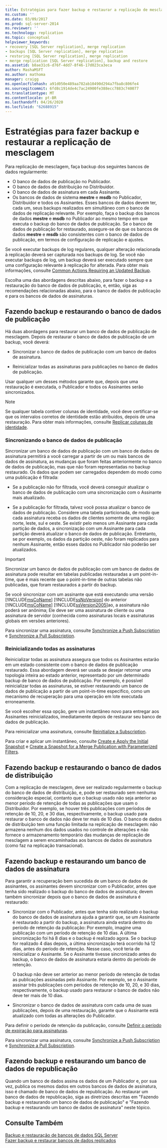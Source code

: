 ```yaml
---
title: Estratégias para fazer backup e restaurar a replicação de mesclagem | Microsoft Docs
ms.custom: ''
ms.date: 03/09/2017
ms.prod: sql-server-2014
ms.reviewer: ''
ms.technology: replication
ms.topic: conceptual
helpviewer_keywords:
- recovery [SQL Server replication], merge replication
- backups [SQL Server replication], merge replication
- restoring [SQL Server replication], merge replication
- merge replication [SQL Server replication], backup and restore
ms.assetid: b8ae31c6-d76f-4dd7-8f46-17d023ca3eca
author: MashaMSFT
ms.author: mathoma
manager: craigg
ms.openlocfilehash: a91d050e489aa782ab10490d294a7fba8c806fe4
ms.sourcegitcommit: 6fd8c1914de4c7ac24900fe388ecc7883c740077
ms.translationtype: MT
ms.contentlocale: pt-BR
ms.lasthandoff: 04/26/2020
ms.locfileid: "62688915"
---
```

# <a name="strategies-for-backing-up-and-restoring-merge-replication"></a>Estratégias para fazer backup e restaurar a replicação de mesclagem
  Para replicação de mesclagem, faça backup dos seguintes bancos de dados regularmente:  
  
-   O banco de dados de publicação no Publicador.   
-   O banco de dados de distribuição no Distribuidor.    
-   O banco de dados de assinatura em cada Assinante.    
-   Os bancos de dados de sistema **mestre** e **msdb** no Publicador, Distribuidor e todos os Assinantes. Esses bancos de dados devem ter, cada um, seus backups realizados em simultâneo com o banco de dados de replicação relevante. Por exemplo, faça o backup dos bancos de dados **mestre** e **msdb** no Publicador ao mesmo tempo em que executa o backup do banco de dados de publicação. Se o banco de dados de publicação for restaurado, assegure-se de que os bancos de dados **mestre** e **msdb** são consistentes com o banco de dados de publicação, em termos de configuração de replicação e ajustes.  
  
 Se você executar backups de log regulares, qualquer alteração relacionada à replicação deverá ser capturada nos backups de log. Se você não executar backups de log, um backup deverá ser executado sempre que uma configuração relevante à replicação for alterada. Para obter mais informações, consulte [Common Actions Requiring an Updated Backup](common-actions-requiring-an-updated-backup.md).  
  
 Escolha uma das abordagens descritas abaixo, para fazer o backup e a restauração do banco de dados de publicação, e, então, siga as recomendações relacionadas abaixo, para o banco de dados de publicação e para os bancos de dados de assinaturas.  
  
## <a name="backing-up-and-restoring-the-publication-database"></a>Fazendo backup e restaurando o banco de dados de publicação  
 Há duas abordagens para restaurar um banco de dados de publicação de mesclagem. Depois de restaurar o banco de dados de publicação de um backup, você deverá:  
  
-   Sincronizar o banco de dados de publicação com um banco de dados de assinatura.  
  
-   Reinicializar todas as assinaturas para publicações no banco de dados de publicação.  
  
 Usar qualquer um desses métodos garante que, depois que uma restauração é executada, o Publicador e todos os Assinantes serão sincronizados.  
  
> [!NOTE]  
>  Se qualquer tabela contiver colunas de identidade, você deve certificar-se que os intervalos corretos de identidade estão atribuídos, depois de uma restauração. Para obter mais informações, consulte [Replicar colunas de identidade](../publish/replicate-identity-columns.md).  
  
### <a name="synchronizing-the-publication-database"></a>Sincronizando o banco de dados de publicação  
 Sincronizar um banco de dados de publicação com um banco de dados de assinatura permitirá a você carregar a partir de um ou mais bancos de dados de assinatura, as mudanças que foram feitas anteriormente no banco de dados de publicação, mas que não foram representadas no backup restaurado. Os dados que podem ser carregados dependem do modo como uma publicação é filtrada:  
  
-   Se a publicação não for filtrada, você deverá conseguir atualizar o banco de dados de publicação com uma sincronização com o Assinante mais atualizado.  
  
-   Se a publicação for filtrada, talvez você possa atualizar o banco de dados de publicação. Considere uma tabela particionada, de modo que cada assinatura receba os dados de clientes somente de uma região: norte, leste, sul e oeste. Se existir pelo menos um Assinante para cada partição de dados, a sincronização com um Assinante para cada partição deverá atualizar o banco de dados de publicação. Entretanto, se por exemplo, os dados da partição oeste, não foram replicados para nenhum Assinante, então esses dados no Publicador não poderão ser atualizados.  
  
> [!IMPORTANT]  
>  Sincronizar um banco de dados de publicação com um banco de dados de assinatura pode resultar em tabelas publicadas restauradas a um point-in-time, que é mais recente que o point-in-time de outras tabelas não publicadas, que foram restaurados a partir do backup.  
  
 Se você sincronizar com um assinante que está executando uma versão [!INCLUDE[msCoName](../../../includes/msconame-md.md)] [!INCLUDE[ssNoVersion](../../../includes/ssnoversion-md.md)] do anterior [!INCLUDE[msCoName](../../../includes/msconame-md.md)] [!INCLUDE[ssVersion2005](../../../includes/ssversion2005-md.md)]ao, a assinatura não poderá ser anônima; Ele deve ser uma assinatura de cliente ou uma assinatura de servidor (conhecida como assinaturas locais e assinaturas globais em versões anteriores).  
  
 Para sincronizar uma assinatura, consulte [Synchronize a Push Subscription](../synchronize-a-push-subscription.md) e [Synchronize a Pull Subscription](../synchronize-a-pull-subscription.md).  
  
### <a name="reinitializing-all-subscriptions"></a>Reinicializando todas as assinaturas  
 Reinicializar todas as assinatura assegura que todos os Assinantes estarão em um estado consistente com o banco de dados de publicação restaurado. Essa abordagem deverá ser usada se desejar retornar uma topologia inteira ao estado anterior, representado por um determinado backup de banco de dados de publicação. Por exemplo, é possível reinicializar todas as assinaturas, se estiver restaurando um banco de dados de publicação a partir de um point-in-time especifico, como um mecanismo de recuperação para uma operação em lote executada erroneamente.  
  
 Se você escolher essa opção, gere um instantâneo novo para entregar aos Assinantes reinicializados, imediatamente depois de restaurar seu banco de dados de publicação.  
  
 Para reinicializar uma assinatura, consulte [Reinitialize a Subscription](../reinitialize-a-subscription.md).  
  
 Para criar e aplicar um instantâneo, consulte [Create e Apply the Initial Snapshot](../create-and-apply-the-initial-snapshot.md) e [Create a Snapshot for a Merge Publication with Parameterized Filters](../create-a-snapshot-for-a-merge-publication-with-parameterized-filters.md).  
  
## <a name="backing-up-and-restoring-the-distribution-database"></a>Fazendo backup e restaurando o banco de dados de distribuição  
 Com a replicação de mesclagem, deve ser realizado regularmente o backup do banco de dados de distribuição, e, pode ser restaurado sem nenhuma consideração especial, contanto que o backup usado não seja anterior ao menor período de retenção de todas as publicações que usam o Distribuidor. Por exemplo, se houver três publicações com períodos de retenção de 10, 20, e 30 dias, respectivamente, o backup usado para restaurar o banco de dados não deve ter mais de 10 dias. O banco de dados de distribuição tem uma função limitada na replicação de mesclagem: não armazena nenhum dos dados usados no controle de alterações e não fornece o armazenamento temporário das mudanças de replicação de mesclagem a serem encaminhadas aos bancos de dados de assinatura (como faz na replicação transacional).  
  
## <a name="backing-up-and-restoring-a-subscription-database"></a>Fazendo backup e restaurando um banco de dados de assinatura  
 Para garantir a recuperação bem sucedida de um banco de dados de assinantes, os assinantes devem sincronizar com o Publicador, antes que tenha sido realizado o backup do banco de dados de assinatura; devem também sincronizar depois que o banco de dados de assinatura é restaurado:  
  
-   Sincronizar com o Publicador, antes que tenha sido realizado o backup do banco de dados de assinatura ajuda a garantir que, se um Assinante é restaurado a partir do backup, a assinatura ainda estará dentro do período de retenção da publicação: Por exemplo, imagine uma publicação com um período de retenção de 10 dias. A última sincronização foi há 8 dias e o backup é realizado agora. Se o backup for realizado 4 dias depois, a última sincronização terá ocorrido há 12 dias, antes do período de retenção. Nesse caso, você teria de reinicializar o Assinante. Se o Assinante tivesse sincronizado antes do backup, o banco de dados de assinatura estaria dentro do período de retenção.  
  
     O backup não deve ser anterior ao menor período de retenção de todas as publicações assinadas pelo Assinante. Por exemplo, se o Assinante assinar três publicações com períodos de retenção de 10, 20, e 30 dias, respectivamente, o backup usado para restaurar o banco de dados não deve ter mais de 10 dias.  
  
-   Sincronizar o banco de dados de assinatura com cada uma de suas publicações, depois de uma restauração, garante que o Assinante está atualizado com todas as alterações do Publicador.  
  
 Para definir o período de retenção da publicação, consulte [Definir o período de expiração para assinaturas](../publish/set-the-expiration-period-for-subscriptions.md).  
  
 Para sincronizar uma assinatura, consulte [Synchronize a Push Subscription](../synchronize-a-push-subscription.md) e [Synchronize a Pull Subscription](../synchronize-a-pull-subscription.md).  
  
## <a name="backing-up-and-restoring-a-republishing-database"></a>Fazendo backup e restaurando um banco de dados de republicação  
 Quando um banco de dados assina os dados de um Publicador e, por sua vez, publica os mesmos dados em outros bancos de dados de assinatura, isso é chamado de banco de dados de republicação. Ao restaurar um banco de dados de republicação, siga as diretrizes descritas em "Fazendo backup e restaurando um banco de dados de publicação" e "Fazendo backup e restaurando um banco de dados de assinatura" neste tópico.  
  
## <a name="see-also"></a>Consulte Também  
 [Backup e restauração de bancos de dados SQL Server](../../backup-restore/back-up-and-restore-of-sql-server-databases.md)   
 [Fazer backup e restaurar bancos de dados replicados](back-up-and-restore-replicated-databases.md)  
  
  
